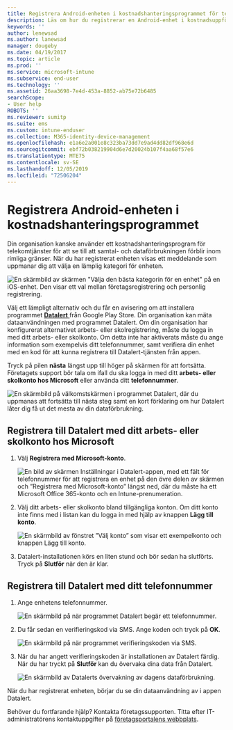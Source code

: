 ```yaml
---
title: Registrera Android-enheten i kostnadshanteringsprogrammet för telekomtjänster med Intune
description: Läs om hur du registrerar en Android-enhet i kostnadsuppföljning av telekommunikation.
keywords: ''
author: lenewsad
ms.author: lanewsad
manager: dougeby
ms.date: 04/19/2017
ms.topic: article
ms.prod: ''
ms.service: microsoft-intune
ms.subservice: end-user
ms.technology: ''
ms.assetid: 26aa3698-7e4d-453a-8852-ab75e72b6485
searchScope:
- User help
ROBOTS: ''
ms.reviewer: sumitp
ms.suite: ems
ms.custom: intune-enduser
ms.collection: M365-identity-device-management
ms.openlocfilehash: e1a6e2a001e8c323ba73dd7e9ad4dd82df968e6d
ms.sourcegitcommit: ebf72b038219904d6e7d20024b107f4aa68f57e6
ms.translationtype: MTE75
ms.contentlocale: sv-SE
ms.lasthandoff: 12/05/2019
ms.locfileid: "72506204"
---
```

# <a name="enroll-your-android-device-in-telecom-expense-management"></a>Registrera Android-enheten i kostnadshanteringsprogrammet

Din organisation kanske använder ett kostnadshanteringsprogram för telekomtjänster för att se till att samtal- och dataförbrukningen förblir inom rimliga gränser. När du har registrerat enheten visas ett meddelande som uppmanar dig att välja en lämplig kategori för enheten.

![En skärmbild av skärmen "Välja den bästa kategorin för en enhet" på en iOS-enhet. Den visar ett val mellan företagsregistrering och personlig registrering.](./media/and-enroll-11-tem-select-best-category.png)

Välj ett lämpligt alternativ och du får en avisering om att installera programmet [ __Datalert__ ](https://play.google.com/store/apps/details?id=fr.memobox.databox) från Google Play Store. Din organisation kan mäta dataanvändningen med programmet Datalert. Om din organisation har konfigurerat alternativet arbets- eller skolregistrering, måste du logga in med ditt arbets- eller skolkonto. Om detta inte har aktiverats måste du ange information som exempelvis ditt telefonnummer, samt verifiera din enhet med en kod för att kunna registrera till Datalert-tjänsten från appen.

Tryck på pilen __nästa__ längst upp till höger på skärmen för att fortsätta. Företagets support bör tala om ifall du ska logga in med ditt __arbets- eller skolkonto hos Microsoft__ eller använda ditt __telefonnummer__.

  ![En skärmbild på välkomstskärmen i programmet Datalert, där du uppmanas att fortsätta till nästa steg samt en kort förklaring om hur Datalert låter dig få ut det mesta av din dataförbrukning.](./media/and-enroll-12-tem-datalert-setup.png)

## <a name="enroll-into-datalert-using-your-microsoft-work-or-school-account"></a>Registrera till Datalert med ditt arbets- eller skolkonto hos Microsoft

1. Välj __Registrera med Microsoft-konto__.

   ![En bild av skärmen Inställningar i Datalert-appen, med ett fält för telefonnummer för att registrera en enhet på den övre delen av skärmen och ”Registrera med Microsoft-konto” längst ned, där du måste ha ett Microsoft Office 365-konto och en Intune-prenumeration.](./media/and-enroll-12a-tem-datalert-enroll-msft-account.png)

2. Välj ditt arbets- eller skolkonto bland tillgängliga konton. Om ditt konto inte finns med i listan kan du logga in med hjälp av knappen **Lägg till konto**.

   ![En skärmbild av fönstret ”Välj konto” som visar ett exempelkonto och knappen Lägg till konto.](./media/and-enroll-12b-tem-datalert-enroll-select-msft-account.png)

3. Datalert-installationen körs en liten stund och bör sedan ha slutförts. Tryck på __Slutför__ när den är klar.

## <a name="enroll-into-datalert-using-your-phone-number"></a>Registrera till Datalert med ditt telefonnummer

1. Ange enhetens telefonnummer.

   ![En skärmbild på när programmet Datalert begär ett telefonnummer.](./media/and-enroll-13-tem-datalert-phone-number.png)

2. Du får sedan en verifieringskod via SMS. Ange koden och tryck på __OK__.

   ![En skärmbild på när programmet verifieringskoden via SMS.](./media/and-enroll-14-tem-datalert-sms.png)

3. När du har angett verifieringskoden är installationen av Datalert färdig. När du har tryckt på __Slutför__ kan du övervaka dina data från Datalert.

   ![En skärmbild av Datalerts övervakning av dagens dataförbrukning.](./media/and-enroll-15-tem-datalert-monitoring-active.png)

När du har registrerat enheten, börjar du se din dataanvändning av i appen Datalert.

Behöver du fortfarande hjälp? Kontakta företagssupporten. Titta efter IT-administratörens kontaktuppgifter på [företagsportalens webbplats](https://go.microsoft.com/fwlink/?linkid=2010980).
